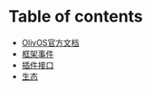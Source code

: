 # Table of contents

* [OlivOS官方文档](README.md)
* [框架事件](OlivOS_DevDoc_Event.md)
* [插件接口](OlivOS_DevDoc_Plugin_API.md)
* [生态](EcoSystem.md)
